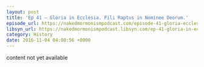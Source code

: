 ```yaml
---
layout: post
title: 'Ep 41 – Gloria in Ecclesia. Fili Raptus in Nominee Deorum.'
episode_url: https://nakedmormonismpodcast.com/episode-41-gloria-ecclesia-fili-raptus-nominee-deorum/
libsyn_url: https://nakedmormonismpodcast.libsyn.com/ep-41-gloria-in-ecclesia-fili-raptus-in-nominee-deorum
category: History
date: 2016-11-04 04:08:56 +0000
---
```


content not yet available
